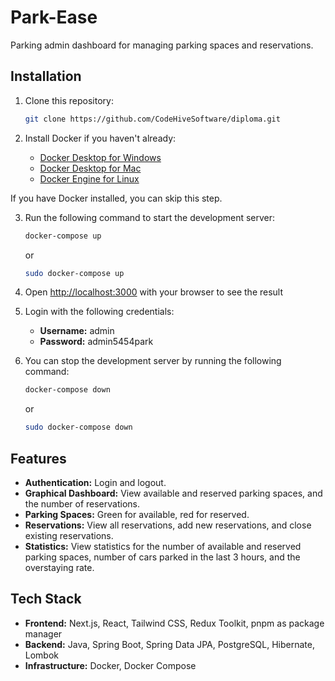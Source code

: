 # Park-Ease

Parking admin dashboard for managing parking spaces and reservations.

## Installation

1. Clone this repository:

   ```bash
   git clone https://github.com/CodeHiveSoftware/diploma.git
    ```
   
2. Install Docker if you haven't already:

   - [Docker Desktop for Windows](https://hub.docker.com/editions/community/docker-ce-desktop-windows)
   - [Docker Desktop for Mac](https://hub.docker.com/editions/community/docker-ce-desktop-mac)
   - [Docker Engine for Linux](https://docs.docker.com/engine/install/)
   
  If you have Docker installed, you can skip this step.

3. Run the following command to start the development server:

   ```bash
   docker-compose up
   ```
   or
    ```bash
   sudo docker-compose up
   ```
   
4. Open [http://localhost:3000](http://localhost:3000) with your browser to see the result

5. Login with the following credentials:

   - **Username:** admin
   - **Password:** admin5454park

6. You can stop the development server by running the following command:

   ```bash
   docker-compose down
   ```
   or
    ```bash
   sudo docker-compose down
   ```


## Features

- **Authentication:** Login and logout.
- **Graphical Dashboard:** View available and reserved parking spaces, and the number of reservations.
- **Parking Spaces:** Green for available, red for reserved.
- **Reservations:** View all reservations, add new reservations, and close existing reservations.
- **Statistics:** View statistics for the number of available and reserved parking spaces, number of cars parked in the last 3 hours, and the overstaying rate.

## Tech Stack

- **Frontend:** Next.js, React, Tailwind CSS, Redux Toolkit, pnpm as package manager
- **Backend:** Java, Spring Boot, Spring Data JPA, PostgreSQL, Hibernate, Lombok
- **Infrastructure:** Docker, Docker Compose

  
  
